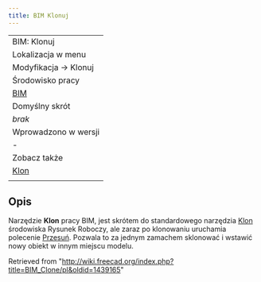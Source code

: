 ```yaml
---
title: BIM Klonuj
---
```


|                                             |
| ------------------------------------------- |
| BIM: Klonuj                                 |
| Lokalizacja w menu                          |
| Modyfikacja → Klonuj                        |
| Środowisko pracy                            |
| [BIM](/BIM_Workbench/pl "BIM Workbench/pl") |
| Domyślny skrót                              |
| _brak_                                      |
| Wprowadzono w wersji                        |
| -                                           |
| Zobacz także                                |
| [Klon](/Draft_Clone/pl "Draft Clone/pl")    |
|                                             |

## Opis

Narzędzie **Klon** pracy BIM, jest skrótem do standardowego narzędzia [Klon](/Draft_Clone/pl "Draft Clone/pl") środowiska Rysunek Roboczy, ale zaraz po klonowaniu uruchamia polecenie [Przesuń](/Draft_Move/pl "Draft Move/pl"). Pozwala to za jednym zamachem sklonować i wstawić nowy obiekt w innym miejscu modelu.

Retrieved from "<http://wiki.freecad.org/index.php?title=BIM_Clone/pl&oldid=1439165>"
